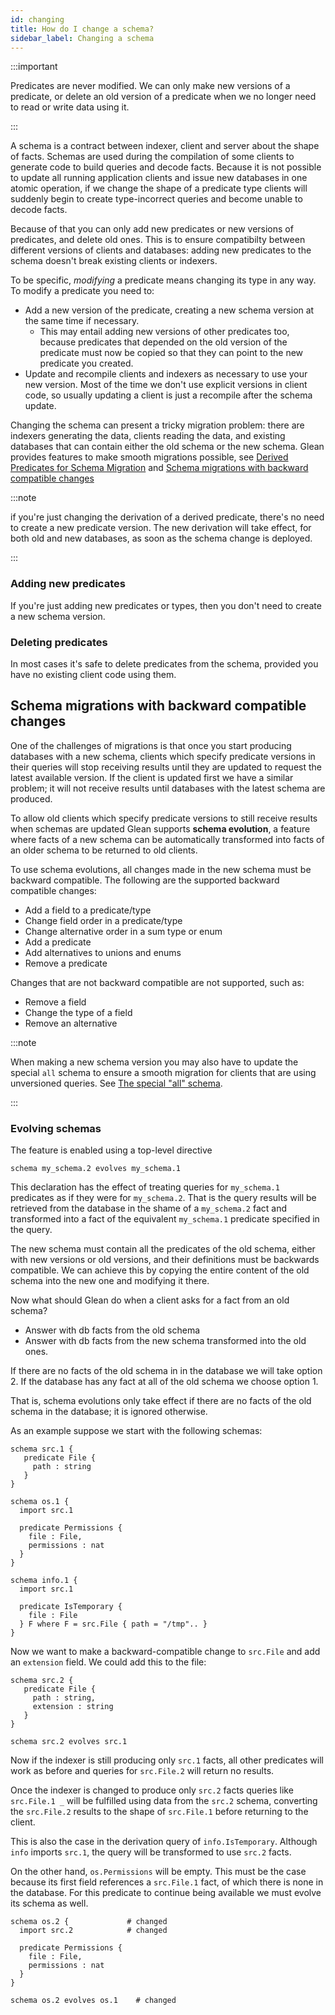 ```yaml
---
id: changing
title: How do I change a schema?
sidebar_label: Changing a schema
---
```


:::important

Predicates are never modified. We can only make new versions of a
predicate, or delete an old version of a predicate when we no longer
need to read or write data using it.

:::

A schema is a contract between indexer, client and server about
the shape of facts. Schemas are used during the compilation of some clients to
generate code to build queries and decode facts. Because it is not possible to
update all running application clients and issue new databases in one atomic
operation, if we change the shape of a predicate type clients will suddenly
begin to create type-incorrect queries and become unable to decode facts.

Because of that you can only add new predicates or new versions of predicates, and
delete old ones. This is to ensure compatibilty between different
versions of clients and databases: adding new predicates to the schema
doesn't break existing clients or indexers.

To be specific, *modifying* a predicate means changing its type in any way. To modify a predicate you need to:

* Add a new version of the predicate, creating a new schema version at the same time if necessary.
  * This may entail adding new versions of other predicates too, because predicates that depended on the old version of the predicate must now be copied so that they can point to the new predicate you created.
* Update and recompile clients and indexers as necessary to use your new version. Most of the time we don't use explicit versions in client code, so usually updating a client is just a recompile after the schema update.

Changing the schema can present a tricky migration problem: there are indexers generating the data, clients reading the data, and existing databases that can contain either the old schema or the new schema. Glean provides features to make smooth migrations possible, see [Derived Predicates for Schema Migration](../derived.md#derived-predicates-for-schema-migration) and [Schema migrations with backward compatible changes](#schema-migrations-with-backward-compatible-changes)

:::note

if you're just changing the derivation of a derived predicate, there's no need to create a new predicate version. The new derivation will take effect, for both old and new databases, as soon as the schema change is deployed.

:::

### Adding new predicates

If you're just adding new predicates or types, then you don't need to create a new schema version.

### Deleting predicates

In most cases it's safe to delete predicates from the schema, provided you have no existing client code using them.

## Schema migrations with backward compatible changes

One of the challenges of migrations is that once you start producing databases with a new schema, clients which specify predicate versions in their queries will stop receiving results until they are updated to request the latest available version. If the client is updated first we have a similar problem; it will not receive results until databases with the latest schema are produced.

To allow old clients which specify predicate versions to still receive results when schemas are updated Glean supports **schema evolution**, a feature where facts of a new schema can be automatically transformed into facts of an older schema to be returned to old clients.

To use schema evolutions, all changes made in the new schema must be backward compatible. The following are the supported backward compatible changes:

- Add a field to a predicate/type
- Change field order in a predicate/type
- Change alternative order in a sum type or enum
- Add a predicate
- Add alternatives to unions and enums
- Remove a predicate

Changes that are not backward compatible are not supported, such as:
- Remove a field
- Change the type of a field
- Remove an alternative

:::note

When making a new schema version you may also have to update the
special `all` schema to ensure a smooth migration for clients that are
using unversioned queries. See [The special "all" schema](../all).

:::

### Evolving schemas

The feature is enabled using a top-level directive

```
schema my_schema.2 evolves my_schema.1
```

This declaration has the effect of treating queries for `my_schema.1` predicates as if they were for `my_schema.2`. That is the query results will be retrieved from the database in the shame of a `my_schema.2` fact and transformed into a fact of the equivalent `my_schema.1` predicate specified in the query.

The new schema must contain all the predicates of the old schema, either with new versions or old versions, and their definitions must be backwards compatible. We can achieve this by copying the entire content of the old schema into the new one and modifying it there.

Now what should Glean do when a client asks for a fact from an old schema?
- Answer with db facts from the old schema
- Answer with db facts from the new schema transformed into the old ones.

If there are no facts of the old schema in in the database we will take option 2.
If the database has any fact at all of the old schema we choose option 1.

That is, schema evolutions only take effect if there are no facts of the old schema in the database; it is ignored otherwise.

As an example suppose we start with the following schemas:

```
schema src.1 {
   predicate File {
     path : string
   }
}

schema os.1 {
  import src.1

  predicate Permissions {
    file : File,
    permissions : nat
  }
}

schema info.1 {
  import src.1

  predicate IsTemporary {
    file : File
  } F where F = src.File { path = "/tmp".. }
}
```

Now we want to make a backward-compatible change to `src.File` and add an `extension` field. We could add this to the file:

```
schema src.2 {
   predicate File {
     path : string,
     extension : string
   }
}

schema src.2 evolves src.1
```

Now if the indexer is still producing only `src.1` facts, all other predicates will work as before and queries for `src.File.2` will return no results.

Once the indexer is changed to produce only `src.2` facts queries like `src.File.1 _` will be fulfilled using data from the `src.2` schema, converting the `src.File.2` results to the shape of `src.File.1` before returning to the client.

This is also the case in the derivation query of `info.IsTemporary`. Although `info` imports `src.1`, the query will be transformed to use `src.2` facts.

On the other hand, `os.Permissions` will be empty. This must be the case because its first field references a `src.File.1` fact, of which there is none in the database. For this predicate to continue being available we must evolve its schema as well.

```
schema os.2 {             # changed
  import src.2            # changed

  predicate Permissions {
    file : File,
    permissions : nat
  }
}

schema os.2 evolves os.1    # changed
```
